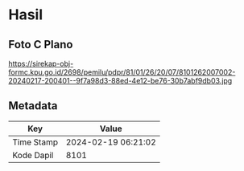 # Hasil

## Foto C Plano

https://sirekap-obj-formc.kpu.go.id/2698/pemilu/pdpr/81/01/26/20/07/8101262007002-20240217-200401--9f7a98d3-88ed-4e12-be76-30b7abf9db03.jpg


## Metadata

| Key        | Value               |
| ---------- | ------------------- |
| Time Stamp | 2024-02-19 06:21:02 |
| Kode Dapil | 8101                |



